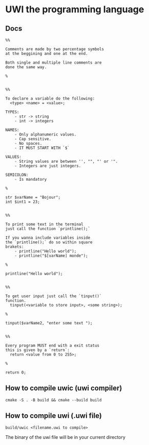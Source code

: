# UWI the programming language

## Docs


```
%%

Comments are made by two percentage symbols
at the beggining and one at the end.

Both single and multiple line comments are
done the same way.

%


%%

To declare a variable do the following:
  <type> <name> = <value>;

TYPES:
    - str -> string
    - int -> integers

NAMES:
    - Only alphanumeric values.
    - Cap sensitive.
    - No spaces.
    - IT MUST START WITH `$`

VALUES:
    - String values are between '', "", "' or '".
    - Integers are just integers.

SEMICOLON:
    - Is mandatory

%

str $varName = "Bojour";
int $int1 = 23;


%%

To print some text in the terminal
just call the function `printline();`

If you wanna include variables inside
the `printline();` do so within square
brakets:
    - printline("Hello world");
    - printline("$[varName] monde");

%

printline("Hello world");


%%

To get user input just call the `tinput()`
function.
  tinput(<variable to store input>, <some string>);

%

tinput($varName2, "enter some text ");


%%

Every program MUST end with a exit status
this is given by a `return`:
  return <value from 0 to 255>;

%

return 0;

```



## How to compile **uwic** (uwi compiler)

`cmake -S . -B build && cmake --build build`

## How to compile **uwi** (.uwi file)

`build/uwic <filename.uwi to compile>`

The binary of the uwi file will be in your current directory
